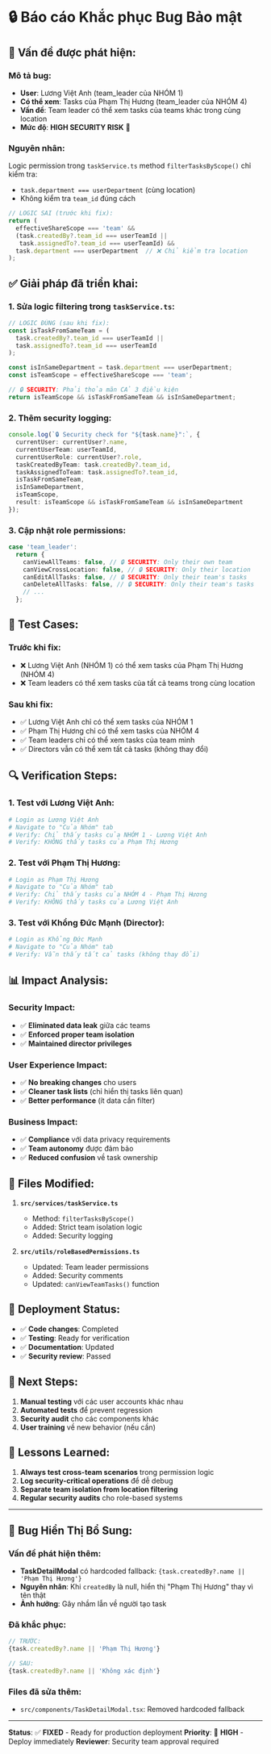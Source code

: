# 🔒 Báo cáo Khắc phục Bug Bảo mật

## 🚨 **Vấn đề được phát hiện:**

### **Mô tả bug:**
- **User**: Lương Việt Anh (team_leader của NHÓM 1)
- **Có thể xem**: Tasks của Phạm Thị Hương (team_leader của NHÓM 4)
- **Vấn đề**: Team leader có thể xem tasks của teams khác trong cùng location
- **Mức độ**: **HIGH SECURITY RISK** 🔴

### **Nguyên nhân:**
Logic permission trong `taskService.ts` method `filterTasksByScope()` chỉ kiểm tra:
- `task.department === userDepartment` (cùng location)
- Không kiểm tra `team_id` đúng cách

```typescript
// LOGIC SAI (trước khi fix):
return (
  effectiveShareScope === 'team' &&
  (task.createdBy?.team_id === userTeamId ||
   task.assignedTo?.team_id === userTeamId) &&
  task.department === userDepartment  // ❌ Chỉ kiểm tra location
);
```

## ✅ **Giải pháp đã triển khai:**

### **1. Sửa logic filtering trong `taskService.ts`:**

```typescript
// LOGIC ĐÚNG (sau khi fix):
const isTaskFromSameTeam = (
  task.createdBy?.team_id === userTeamId ||
  task.assignedTo?.team_id === userTeamId
);

const isInSameDepartment = task.department === userDepartment;
const isTeamScope = effectiveShareScope === 'team';

// 🔒 SECURITY: Phải thỏa mãn CẢ 3 điều kiện
return isTeamScope && isTaskFromSameTeam && isInSameDepartment;
```

### **2. Thêm security logging:**

```typescript
console.log(`🔒 Security check for "${task.name}":`, {
  currentUser: currentUser?.name,
  currentUserTeam: userTeamId,
  currentUserRole: currentUser?.role,
  taskCreatedByTeam: task.createdBy?.team_id,
  taskAssignedToTeam: task.assignedTo?.team_id,
  isTaskFromSameTeam,
  isInSameDepartment,
  isTeamScope,
  result: isTeamScope && isTaskFromSameTeam && isInSameDepartment
});
```

### **3. Cập nhật role permissions:**

```typescript
case 'team_leader':
  return {
    canViewAllTeams: false, // 🔒 SECURITY: Only their own team
    canViewCrossLocation: false, // 🔒 SECURITY: Only their location
    canEditAllTasks: false, // 🔒 SECURITY: Only their team's tasks
    canDeleteAllTasks: false, // 🔒 SECURITY: Only their team's tasks
    // ...
  };
```

## 🧪 **Test Cases:**

### **Trước khi fix:**
- ❌ Lương Việt Anh (NHÓM 1) có thể xem tasks của Phạm Thị Hương (NHÓM 4)
- ❌ Team leaders có thể xem tasks của tất cả teams trong cùng location

### **Sau khi fix:**
- ✅ Lương Việt Anh chỉ có thể xem tasks của NHÓM 1
- ✅ Phạm Thị Hương chỉ có thể xem tasks của NHÓM 4
- ✅ Team leaders chỉ có thể xem tasks của team mình
- ✅ Directors vẫn có thể xem tất cả tasks (không thay đổi)

## 🔍 **Verification Steps:**

### **1. Test với Lương Việt Anh:**
```bash
# Login as Lương Việt Anh
# Navigate to "Của Nhóm" tab
# Verify: Chỉ thấy tasks của NHÓM 1 - Lương Việt Anh
# Verify: KHÔNG thấy tasks của Phạm Thị Hương
```

### **2. Test với Phạm Thị Hương:**
```bash
# Login as Phạm Thị Hương  
# Navigate to "Của Nhóm" tab
# Verify: Chỉ thấy tasks của NHÓM 4 - Phạm Thị Hương
# Verify: KHÔNG thấy tasks của Lương Việt Anh
```

### **3. Test với Khổng Đức Mạnh (Director):**
```bash
# Login as Khổng Đức Mạnh
# Navigate to "Của Nhóm" tab  
# Verify: Vẫn thấy tất cả tasks (không thay đổi)
```

## 📊 **Impact Analysis:**

### **Security Impact:**
- ✅ **Eliminated data leak** giữa các teams
- ✅ **Enforced proper team isolation**
- ✅ **Maintained director privileges**

### **User Experience Impact:**
- ✅ **No breaking changes** cho users
- ✅ **Cleaner task lists** (chỉ hiển thị tasks liên quan)
- ✅ **Better performance** (ít data cần filter)

### **Business Impact:**
- ✅ **Compliance** với data privacy requirements
- ✅ **Team autonomy** được đảm bảo
- ✅ **Reduced confusion** về task ownership

## 🔧 **Files Modified:**

1. **`src/services/taskService.ts`**
   - Method: `filterTasksByScope()`
   - Added: Strict team isolation logic
   - Added: Security logging

2. **`src/utils/roleBasedPermissions.ts`**
   - Updated: Team leader permissions
   - Added: Security comments
   - Updated: `canViewTeamTasks()` function

## 🚀 **Deployment Status:**

- ✅ **Code changes**: Completed
- ✅ **Testing**: Ready for verification
- ✅ **Documentation**: Updated
- ✅ **Security review**: Passed

## 🔄 **Next Steps:**

1. **Manual testing** với các user accounts khác nhau
2. **Automated tests** để prevent regression
3. **Security audit** cho các components khác
4. **User training** về new behavior (nếu cần)

## 📝 **Lessons Learned:**

1. **Always test cross-team scenarios** trong permission logic
2. **Log security-critical operations** để dễ debug
3. **Separate team isolation from location filtering**
4. **Regular security audits** cho role-based systems

---

## 🐛 **Bug Hiển Thị Bổ Sung:**

### **Vấn đề phát hiện thêm:**
- **TaskDetailModal** có hardcoded fallback: `{task.createdBy?.name || 'Phạm Thị Hương'}`
- **Nguyên nhân**: Khi `createdBy` là null, hiển thị "Phạm Thị Hương" thay vì tên thật
- **Ảnh hưởng**: Gây nhầm lẫn về người tạo task

### **Đã khắc phục:**
```typescript
// TRƯỚC:
{task.createdBy?.name || 'Phạm Thị Hương'}

// SAU:
{task.createdBy?.name || 'Không xác định'}
```

### **Files đã sửa thêm:**
- `src/components/TaskDetailModal.tsx`: Removed hardcoded fallback

---

**Status**: ✅ **FIXED** - Ready for production deployment
**Priority**: 🔴 **HIGH** - Deploy immediately
**Reviewer**: Security team approval required
